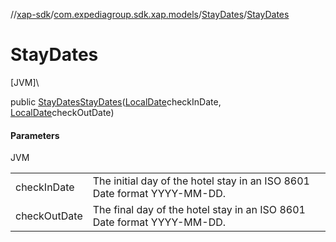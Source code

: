 //[xap-sdk](../../../index.md)/[com.expediagroup.sdk.xap.models](../index.md)/[StayDates](index.md)/[StayDates](-stay-dates.md)

# StayDates

[JVM]\

public [StayDates](index.md)[StayDates](-stay-dates.md)([LocalDate](https://docs.oracle.com/javase/8/docs/api/java/time/LocalDate.html)checkInDate, [LocalDate](https://docs.oracle.com/javase/8/docs/api/java/time/LocalDate.html)checkOutDate)

#### Parameters

JVM

| | |
|---|---|
| checkInDate | The initial day of the hotel stay in an ISO 8601 Date format YYYY-MM-DD. |
| checkOutDate | The final day of the hotel stay in an ISO 8601 Date format YYYY-MM-DD. |

